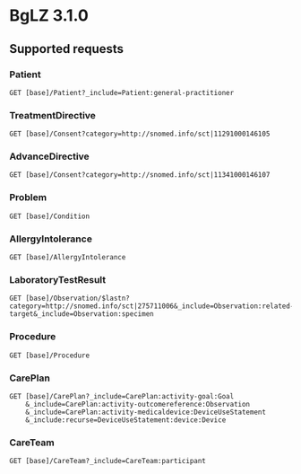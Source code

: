 # BgLZ 3.1.0

## Supported requests

### Patient
```
GET [base]/Patient?_include=Patient:general-practitioner
```

### TreatmentDirective
```
GET [base]/Consent?category=http://snomed.info/sct|11291000146105
```
### AdvanceDirective
```
GET [base]/Consent?category=http://snomed.info/sct|11341000146107
```
### Problem
```
GET [base]/Condition
```
### AllergyIntolerance
```
GET [base]/AllergyIntolerance
```
### LaboratoryTestResult
```
GET [base]/Observation/$lastn?category=http://snomed.info/sct|275711006&_include=Observation:related-target&_include=Observation:specimen
```
### Procedure
```
GET [base]/Procedure
```
### CarePlan
```
GET [base]/CarePlan?_include=CarePlan:activity-goal:Goal
    &_include=CarePlan:activity-outcomereference:Observation
    &_include=CarePlan:activity-medicaldevice:DeviceUseStatement
    &_include:recurse=DeviceUseStatement:device:Device
```
### CareTeam
```
GET [base]/CareTeam?_include=CareTeam:participant
```